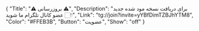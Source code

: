 {
"Title": "⚠️      بروزرسانی      ⚠️",
"Description": "برای دریافت نسخه مود شده جدید عضو کانال تلگرام ما شوید 👇🏻",
"Link": "tg://join?invite=yYBfDimTZBJhYTM8",
"Color": "#FFEB3B",
"Button": "عضویت",
"Show": "off"
}

